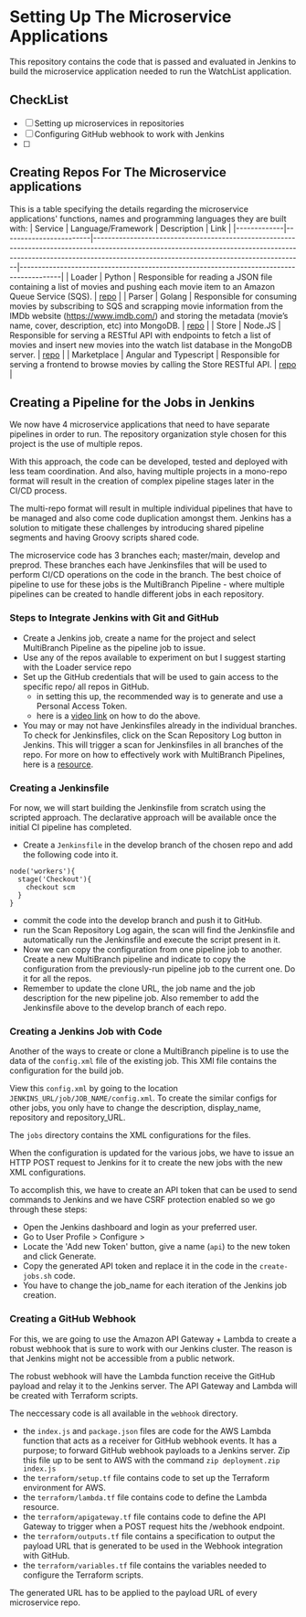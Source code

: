 #  Setting Up The Microservice Applications
This repository contains the code that is passed and evaluated in Jenkins to build the microservice application needed to run the WatchList application.

## CheckList
- [ ] Setting up microservices in repositories
- [ ] Configuring GitHub webhook to work with Jenkins
- [ ] 

## Creating Repos For The Microservice applications
This is a table specifying the details regarding the microservice applications' functions, names and programming languages they are built with:
| Service     | Language/Framework     | Description                                                                                                                                                                                                         | Link                                                                                    |
|-------------|------------------------|---------------------------------------------------------------------------------------------------------------------------------------------------------------------------------------------------------------------|-----------------------------------------------------------------------------------------|
| Loader      | Python                 | Responsible for reading a JSON file containing a list of movies and pushing each movie item to an Amazon Queue Service (SQS).                                                                                       | [repo](https://github.com/TaskMasterErnest/jenkins-PAP-microservice-movies-loader)      |
| Parser      | Golang                 | Responsible for consuming movies by subscribing to SQS and scrapping movie information from the IMDb website (https://www.imdb.com/) and storing the metadata (movie’s name, cover, description, etc) into MongoDB. | [repo](https://github.com/TaskMasterErnest/jenkins-PAP-microservice-movies-parser)      |
| Store       | Node.JS                | Responsible for serving a RESTful API with endpoints to fetch a list of movies and insert new movies into the watch list database in the MongoDB server.                                                            | [repo](https://github.com/TaskMasterErnest/jenkins-PAP-microservice-movies-store)       |
| Marketplace | Angular and Typescript | Responsible for serving a frontend to browse movies by calling the Store RESTful API.                                                                                                                               | [repo](https://github.com/TaskMasterErnest/jenkins-PAP-microservice-movies-marketplace) |

## Creating a Pipeline for the Jobs in Jenkins
We now have 4 microservice applications that need to have separate pipelines in order to run. The repository organization style chosen for this project is the use of multiple repos. 

With this approach, the code can be developed, tested and deployed with less team coordination.
And also, having multiple projects in a mono-repo format will result in the creation of complex pipeline stages later in the CI/CD process.

The multi-repo format will result in multiple individual pipelines that have to be managed and also come code duplication amongst them. Jenkins has a solution to mitigate these challenges by introducing shared pipeline segments and having Groovy scripts shared code.

The microservice code has 3 branches each; master/main, develop and preprod. These branches each have Jenkinsfiles that will be used to perform CI/CD operations on the code in the branch.
The best choice of pipeline to use for these jobs is the MultiBranch Pipeline - where multiple pipelines can be created to handle different jobs in each repository.

### Steps to Integrate Jenkins with Git and GitHub
- Create a Jenkins job, create a name for the project and select MultiBranch Pipeline as the pipeline job to issue.
- Use any of the repos available to experiment on but I suggest starting with the Loader service repo
- Set up the GitHub credentials that will be used to gain access to the specific repo/ all repos in GitHub.
  - in setting this up, the recommended way is to generate and use a Personal Access Token.
  - here is a [video link](https://youtu.be/AG26QMUFzrw?feature=shared) on how to do the above.
- You may or may not have Jenkinsfiles already in the individual branches. To check for Jenkinsfiles, click on the Scan Repository Log button in Jenkins. This will trigger a scan for Jenkinsfiles in all branches of the repo.
For more on how to effectively work with MultiBranch Pipelines, here is a [resource](https://www.youtube.com/watch?v=fo36b23cpIU).

### Creating a Jenkinsfile
For now, we will start building the Jenkinsfile from scratch using the scripted approach. The declarative approach will be available once the initial CI pipeline has completed.

- Create a `Jenkinsfile` in the develop branch of the chosen repo and add the following code into it.
```Jenkinsfile
node('workers'){
  stage('Checkout'){
    checkout scm
  }
}
```
- commit the code into the develop branch and push it to GitHub.
- run the Scan Repository Log again, the scan will find the Jenkinsfile and automatically run the Jenkinsfile and execute the script present in it.
- Now we can copy the configuration from one pipeline job to another. Create a new MultiBranch pipeline and indicate to copy the configuration from the previously-run pipeline job to the current one. Do it for all the repos.
- Remember to update the clone URL, the job name and the job description for the new pipeline job. Also remember to add the Jenkinsfile above to the develop branch of each repo.

### Creating a Jenkins Job with Code
Another of the ways to create or clone a MultiBranch pipeline is to use the data of the `config.xml` file of the existing job.
This XMl file contains the configuration for the build job.

View this `config.xml` by going to the location `JENKINS_URL/job/JOB_NAME/config.xml`. To create the similar configs for other jobs, you only have to change the description, display_name, repository and repository_URL.

The `jobs` directory contains the XML configurations for the files.

When the configuration is updated for the various jobs, we have to issue an HTTP POST request to Jenkins for it to create the new jobs with the new XML configurations.

To accomplish this, we have to create an API token that can be used to send commands to Jenkins and we have CSRF protection enabled so we go through these steps:
- Open the Jenkins dashboard and login as your preferred user.
- Go to User Profile > Configure > 
- Locate the 'Add new Token' button, give a name (`api`) to the new token and click Generate.
- Copy the generated API token and replace it in the code in the `create-jobs.sh` code.
- You have to change the job_name for each iteration of the Jenkins job creation.

### Creating a GitHub Webhook
For this, we are going to use the Amazon API Gateway + Lambda to create a robust webhook that is sure to work with our Jenkins cluster.
The reason is that Jenkins might not be accessible from a public network.

The robust webhook will have the Lambda function receive the GitHub payload and relay it to the Jenkins server.
The API Gateway and Lambda will be created with Terraform scripts.

The neccessary code is all available in the `webhook` directory.

- the `index.js` and `package.json` files are code for the AWS Lambda function that acts as a receiver for GitHub webhook events. It has a purpose; to forward GitHub webhook payloads to a Jenkins server.
Zip this file up to be sent to AWS with the command `zip deployment.zip index.js`
- the `terraform/setup.tf` file contains code to set up the Terraform environment for AWS.
- the `terraform/lambda.tf` file contains code to define the Lambda resource.
- the `terraform/apigateway.tf` file contains code to define the API Gateway to trigger when a POST request hits the /webhook endpoint.
- the `terraform/outputs.tf` file contains a specification to output the payload URL that is generated to be used in the Webhook integration with GitHub.
- the `terraform/variables.tf` file contains the variables needed to configure the Terraform scripts.

The generated URL has to be applied to the payload URL of every microservice repo.